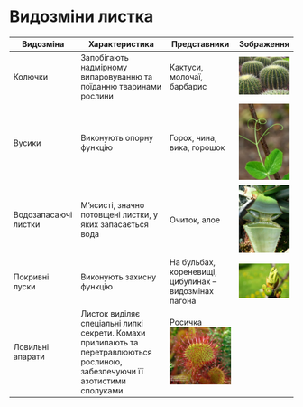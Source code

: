 
# Видозмiни листка

| Видозмiна | Характеристика | Представники | Зображення |
| -- | -- | -- | -- |
| Колючки | Запобiгають надмiрному випаровуванню та поїданню тваринами рослини | Кактуси, молочаї, барбарис | <img src="vid1.jpg" width="150"/> |
| Вусики | Виконують опорну функцiю | Горох, чина, вика, горошок | <img src="vid2.jpg" width="150"/> |
| Водозапасаючi листки | М’ясистi, значно потовщенi листки, у яких запасається вода | Очиток, алое | <img src="vid3.jpg" width="150"/> |
| Покривнi луски | Виконують захисну функцiю | На бульбах, кореневищi, цибулинах – видозмiнах пагона |  <img src="vid4.jpg" width="150"/> |
| Ловильнi апарати | Листок видiляє спецiальнi липкi секрети. Комахи прилипають та перетравлюються рослиною, забезпечуючи її азотистими сполуками. | Росичка  <img src="vid5.jpg" width="150"/> |
